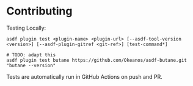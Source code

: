 # Contributing

Testing Locally:

```shell
asdf plugin test <plugin-name> <plugin-url> [--asdf-tool-version <version>] [--asdf-plugin-gitref <git-ref>] [test-command*]

# TODO: adapt this
asdf plugin test butane https://github.com/Okeanos/asdf-butane.git "butane --version"
```

Tests are automatically run in GitHub Actions on push and PR.
